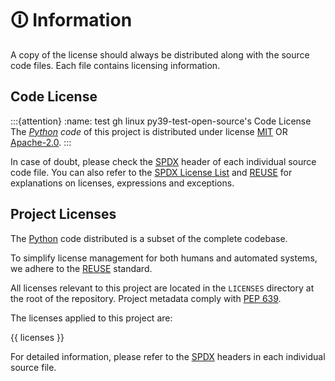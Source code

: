 <!--
SPDX-FileCopyrightText: © 2024 Romain Brault <mail@romainbrault.com>

SPDX-License-Identifier: CC-BY-4.0
-->

# 🛈 Information

A copy of the license should always be distributed along with the source code
files. Each file contains licensing information.

## Code License

:::{attention}
:name: test gh linux py39-test-open-source's Code License
The _[Python] code_ of this project is distributed under license [MIT](../LICENSES/MIT.txt) OR [Apache-2.0](../LICENSES/Apache-2.0.txt).
:::

In case of doubt, please check the [SPDX] header of each individual source code
file. You can also refer to the [SPDX License List] and [REUSE] for
explanations on licenses, expressions and exceptions.

## Project Licenses

The [Python] code distributed is a subset of the complete codebase.

To simplify license management for both humans and automated systems, we adhere
to the [REUSE] standard.

All licenses relevant to this project are located in the `LICENSES` directory at
the root of the repository. Project metadata comply with [PEP 639].

The licenses applied to this project are:

{{ licenses }}


For detailed information, please refer to the [SPDX] headers in each individual
source file.

[Python]: https://www.python.org/
[SPDX]: https://spdx.dev/
[SPDX License List]: https://spdx.org/licenses/
[REUSE]: https://reuse.software/tutorial/
[PEP 639]: https://peps.python.org/pep-0639/
